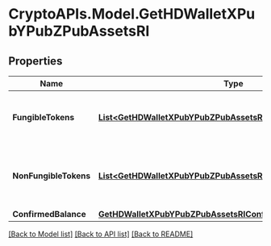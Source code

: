 # CryptoAPIs.Model.GetHDWalletXPubYPubZPubAssetsRI

## Properties

Name | Type | Description | Notes
------------ | ------------- | ------------- | -------------
**FungibleTokens** | [**List&lt;GetHDWalletXPubYPubZPubAssetsRIFungibleTokensInner&gt;**](GetHDWalletXPubYPubZPubAssetsRIFungibleTokensInner.md) | Represents fungible tokens&#39;es detailed information | [optional] 
**NonFungibleTokens** | [**List&lt;GetHDWalletXPubYPubZPubAssetsRINonFungibleTokensInner&gt;**](GetHDWalletXPubYPubZPubAssetsRINonFungibleTokensInner.md) | Represents non-fungible tokens&#39;es detailed information. | [optional] 
**ConfirmedBalance** | [**GetHDWalletXPubYPubZPubAssetsRIConfirmedBalance**](GetHDWalletXPubYPubZPubAssetsRIConfirmedBalance.md) |  | 

[[Back to Model list]](../README.md#documentation-for-models) [[Back to API list]](../README.md#documentation-for-api-endpoints) [[Back to README]](../README.md)

